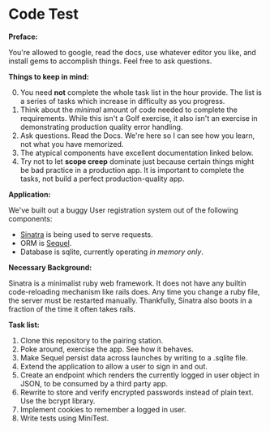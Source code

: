 Code Test
====

**Preface:**

You're allowed to google, read the docs, use whatever editor you like, and install gems to accomplish things.  Feel free to ask questions.

**Things to keep in mind:**

0. You need **not** complete the whole task list in the hour provide. The list is a series of tasks which increase in difficulty as you progress.
1. Think about the *minimal* amount of code needed to complete the requirements. While this isn't a Golf exercise, it also isn't an exercise in demonstrating production quality error handling.
2. Ask questions. Read the Docs. We're here so I can see how you learn, not what you have memorized.
3. The atypical components have excellent documentation linked below.
4. Try not to let **scope creep** dominate just because certain things might be bad practice in a production app. It is important to complete the tasks, not build a perfect production-quality app.

**Application:**

We've built out a buggy User registration system out of the following components:
  - [Sinatra](http://www.sinatrarb.com/intro.html) is being used to serve requests.
  - ORM is [Sequel](http://sequel.jeremyevans.net/rdoc/).
  - Database is sqlite, currently operating *in memory only*.

**Necessary Background:**

Sinatra is a minimalist ruby web framework. It does not have any builtin code-reloading mechanism like rails does. Any time you change a ruby file, the server must be restarted manually. Thankfully, Sinatra also boots in a fraction of the time it often takes rails.

**Task list:**

1. Clone this repository to the pairing station.
2. Poke around, exercise the app. See how it behaves.
3. Make Sequel persist data across launches by writing to a .sqlite file.
4. Extend the application to allow a user to sign in and out.
6. Create an endpoint which renders the currently logged in user object in JSON, to be consumed by a third party app.
5. Rewrite to store and verify encrypted passwords instead of plain text. Use the bcrypt library.
7. Implement cookies to remember a logged in user.
8. Write tests using MiniTest.
